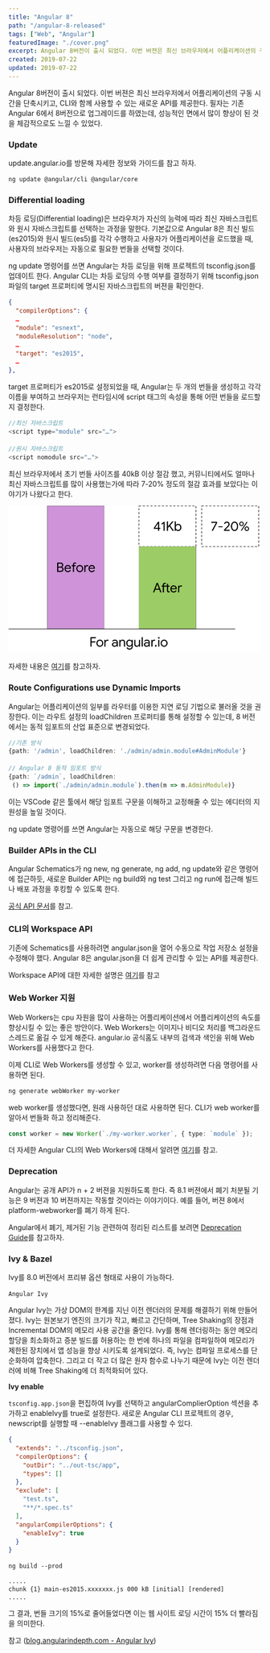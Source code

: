 ```yaml
---
title: "Angular 8"
path: "/angular-8-released"
tags: ["Web", "Angular"]
featuredImage: "./cover.png"
excerpt: Angular 8버전이 출시 되었다. 이번 버젼은 최신 브라우저에서 어플리케이션의 구동 시간을 단축시키고, CLI와 함께 사용할 수 있는 새로운 API를 제공한다.
created: 2019-07-22
updated: 2019-07-22
---
```


Angular 8버전이 출시 되었다. 이번 버젼은 최신 브라우저에서 어플리케이션의 구동 시간을 단축시키고, CLI와 함께 사용할 수 있는 새로운 API를 제공한다.
필자는 기존 Angular 6에서 8버전으로 업그레이드를 하였는데, 성능적인 면에서 많이 향상이 된 것을 체감적으로도 느낄 수 있었다.

### Update

update.angular.io를 방문해 자세한 정보와 가이드를 참고 하자.

~~~bash
ng update @angular/cli @angular/core
~~~

### Differential loading

차등 로딩(Differential loading)은 브라우저가 자신의 능력에 따라 최신 자바스크립트와 원시 자바스크립트를 선택하는 과정을 말한다. 기본값으로 Angular 8은 최신 빌드(es2015)와 원시 빌드(es5)를 각각 수행하고 사용자가 어플리케이션을 로드했을 때, 사용자의 브라우저는 자동으로 필요한 번들을 선택할 것이다. 

ng update 명령어를 쓰면 Angular는 차등 로딩을 위해 프로젝트의 tsconfig.json를 업데이트 한다. Angular CLI는 차등 로딩의 수행 여부를 결정하기 위해 tsconfig.json 파일의 target 프로퍼티에 명시된 자바스크립트의 버젼을 확인한다. 

~~~json
{
  "compilerOptions": {
  …
  "module": "esnext",
  "moduleResolution": "node",
  …
  "target": "es2015",
  …
},
~~~

target 프로퍼티가 es2015로 설정되었을 때, Angular는 두 개의 번들을 생성하고 각각 이름을 부여하고 브라우저는 런타임시에 script 태그의 속성을 통해 어떤 번들을 로드할지 결정한다.

~~~javascript
//최신 자바스크립트
<script type="module" src="…">

//원시 자바스크립트
<script nomodule src="…">
~~~

최신 브라우저에서 초기 번들 사이즈를 40kB 이상 절감 했고, 커뮤니티에서도 얼마나 최신 자바스크립트를 많이 사용했는가에 따라 7-20% 정도의 절감 효과를 보았다는 이야기가 나왔다고 한다.

![01](angular8-01.png)

자세한 내용은 [여기](https://angular.io/guide/deployment#differential-loading)를 참고하자.


### Route Configurations use Dynamic Imports

Angular는 어플리케이션의 일부를 라우터를 이용한 지연 로딩 기법으로 불러올 것을 권장한다. 이는 라우트 설정의 loadChildren 프로퍼티를 통해 설정할 수 있는데, 8 버전에서는 동적 임포트의 산업 표준으로 변경되었다.

~~~typescript
//기존 방식
{path: '/admin', loadChildren: './admin/admin.module#AdminModule'}

// Angular 8 동적 임포트 방식
{path: `/admin`, loadChildren:
 () => import(`./admin/admin.module`).then(m => m.AdminModule)}
~~~

이는 VSCode 같은 툴에서 해당 임포트 구문을 이해하고 교정해줄 수 있는 에디터의 지원성을 높일 것이다.

ng update 명령어를 쓰면 Angular는 자동으로 해당 구문을 변경한다.

### Builder APIs in the CLI

Angular Schematics가 ng new, ng generate, ng add, ng update와 같은 명령어에 접근하듯, 새로운 Builder API는 ng build와 ng test 그리고 ng run에 접근해 빌드나 배포 과정을 후킹할 수 있도록 한다.

[공식 API 문서](https://angular.io/guide/cli-builder)를 참고.

### CLI의 Workspace API

기존에 Schematics를 사용하려면 angular.json을 열어 수동으로 작업 저장소 설정을 수정해야 했다. Angular 8은 angular.json을 더 쉽게 관리할 수 있는 API를 제공한다.

Workspace API에 대한 자세한 설명은 [여기](https://github.com/angular/angular-cli/blob/master/packages/angular_devkit/core/README.md#workspaces)를 참고

### Web Worker 지원

Web Workers는 cpu 자원을 많이 사용하는 어플리케이션에서 어플리케이션의 속도를 향상시킬 수 있는 좋은 방안이다. Web Workers는 이미지나 비디오 처리를 백그라운드 스레드로 옮길 수 있게 해준다. angular.io 공식홈도 내부의 검색과 색인을 위해 Web Workers를 사용했다고 한다.

이제 CLI로 Web Workers를 생성할 수 있고, worker를 생성하려면 다음 명령어를 사용하면 된다.

~~~bash
ng generate webWorker my-worker
~~~

web worker를 생성했다면, 원래 사용하던 대로 사용하면 된다. CLI가 web worker를 알아서 번들화 하고 정리해준다.

~~~typescript
const worker = new Worker(`./my-worker.worker`, { type: `module` });
~~~

더 자세한 Angular CLI의 Web Workers에 대해서 알려면 [여기](https://angular.io/guide/web-worker)를 참고.

### Deprecation

Angular는 공개 API가 n + 2 버젼을 지원하도록 한다. 즉 8.1 버젼에서 폐기 처분될 기능은 9 버젼과 10 버젼까지는 작동할 것이라는 이야기이다. 예를 들어, 버젼 8에서 platform-webworker를 폐기 하게 된다.

Angular에서 폐기, 제거된 기능 관련하여 정리된 리스트를 보려면 [Deprecation Guide](https://angular.io/guide/deprecations)를 참고하자.


### Ivy & Bazel

Ivy를 8.0 버전에서 프리뷰 옵션 형태로 사용이 가능하다.

`Angular Ivy`

Angular Ivy는 가상 DOM의 한계를 지닌 이전 렌더러의 문제를 해결하기 위해 만들어 졌다. Ivy는 원본보기 엔진의 크기가 작고, 빠르고 간단하며, Tree Shaking의 장점과 Incremental DOM의 메모리 사용 공간을 줄인다. Ivy를 통해 렌더링하는 동안 메모리 할당을 최소화하고 증분 빌드를 허용하는 한 번에 하나의 파일을 컴파일하여 메모리가 제한된 장치에서 앱 성능을 향상 시키도록 설계되었다. 즉, Ivy는 컴파일 프로세스를 단순화하여 압축한다. 그리고 더 작고 더 많은 원자 함수로 나누기 때문에 Ivy는 이전 렌더러에 비해 Tree Shaking에 더 최적화되어 있다.

**Ivy enable**

`tsconfig.app.json`을 편집하여 Ivy를 선택하고 angularComplierOption 섹션을 추가하고 enableIvy를 true로 설정한다. 새로운 Angular CLI 프로젝트의 경우, newscript를 실행할 때 --enableIvy 플래그를 사용할 수 있다.

~~~json
{
  "extends": "../tsconfig.json",
  "compilerOptions": {
    "outDir": "../out-tsc/app",
    "types": []
  },
  "exclude": [
    "test.ts",
    "**/*.spec.ts"
  ],
  "angularCompilerOptions": {
    "enableIvy": true
  }
}
~~~

`ng build --prod`

~~~
.....
chunk {1} main-es2015.xxxxxxx.js 000 kB [initial] [rendered]
.....
~~~

그 결과, 번들 크기의 15%로 줄어들었다면 이는 웹 사이트 로딩 시간이 15% 더 빨라짐을 의미한다.

참고 ([blog.angularindepth.com - Angular Ivy](https://blog.angularindepth.com/all-you-need-to-know-about-ivy-the-new-angular-engine-9cde471f42cf))